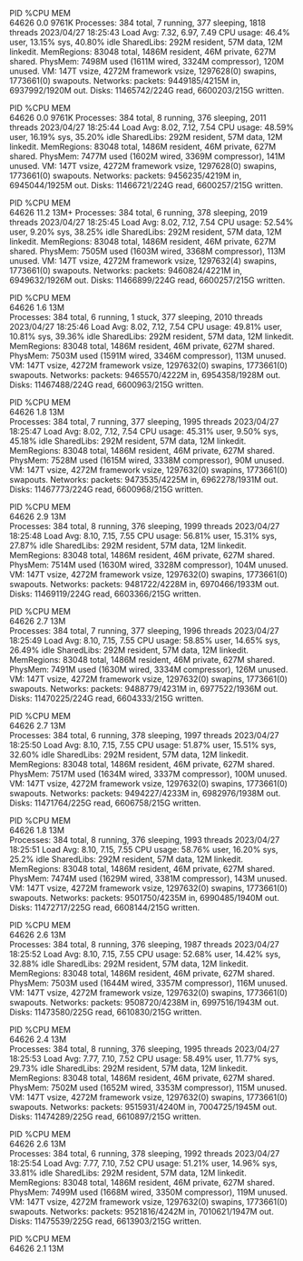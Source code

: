 PID %CPU MEM  
64626 0.0 9761K
Processes: 384 total, 7 running, 377 sleeping, 1818 threads
2023/04/27 18:25:43
Load Avg: 7.32, 6.97, 7.49
CPU usage: 46.4% user, 13.15% sys, 40.80% idle
SharedLibs: 292M resident, 57M data, 12M linkedit.
MemRegions: 83048 total, 1486M resident, 46M private, 627M shared.
PhysMem: 7498M used (1611M wired, 3324M compressor), 120M unused.
VM: 147T vsize, 4272M framework vsize, 1297628(0) swapins, 1773661(0) swapouts.
Networks: packets: 9449185/4215M in, 6937992/1920M out.
Disks: 11465742/224G read, 6600203/215G written.

PID %CPU MEM  
64626 0.0 9761K
Processes: 384 total, 8 running, 376 sleeping, 2011 threads
2023/04/27 18:25:44
Load Avg: 8.02, 7.12, 7.54
CPU usage: 48.59% user, 16.19% sys, 35.20% idle
SharedLibs: 292M resident, 57M data, 12M linkedit.
MemRegions: 83048 total, 1486M resident, 46M private, 627M shared.
PhysMem: 7477M used (1602M wired, 3369M compressor), 141M unused.
VM: 147T vsize, 4272M framework vsize, 1297628(0) swapins, 1773661(0) swapouts.
Networks: packets: 9456235/4219M in, 6945044/1925M out.
Disks: 11466721/224G read, 6600257/215G written.

PID %CPU MEM  
64626 11.2 13M+
Processes: 384 total, 6 running, 378 sleeping, 2019 threads
2023/04/27 18:25:45
Load Avg: 8.02, 7.12, 7.54
CPU usage: 52.54% user, 9.20% sys, 38.25% idle
SharedLibs: 292M resident, 57M data, 12M linkedit.
MemRegions: 83048 total, 1486M resident, 46M private, 627M shared.
PhysMem: 7505M used (1603M wired, 3368M compressor), 113M unused.
VM: 147T vsize, 4272M framework vsize, 1297632(4) swapins, 1773661(0) swapouts.
Networks: packets: 9460824/4221M in, 6949632/1926M out.
Disks: 11466899/224G read, 6600257/215G written.

PID %CPU MEM  
64626 1.6 13M  
Processes: 384 total, 6 running, 1 stuck, 377 sleeping, 2010 threads
2023/04/27 18:25:46
Load Avg: 8.02, 7.12, 7.54
CPU usage: 49.81% user, 10.81% sys, 39.36% idle
SharedLibs: 292M resident, 57M data, 12M linkedit.
MemRegions: 83048 total, 1486M resident, 46M private, 627M shared.
PhysMem: 7503M used (1591M wired, 3346M compressor), 113M unused.
VM: 147T vsize, 4272M framework vsize, 1297632(0) swapins, 1773661(0) swapouts.
Networks: packets: 9465570/4222M in, 6954358/1928M out.
Disks: 11467488/224G read, 6600963/215G written.

PID %CPU MEM  
64626 1.8 13M  
Processes: 384 total, 7 running, 377 sleeping, 1995 threads
2023/04/27 18:25:47
Load Avg: 8.02, 7.12, 7.54
CPU usage: 45.31% user, 9.50% sys, 45.18% idle
SharedLibs: 292M resident, 57M data, 12M linkedit.
MemRegions: 83048 total, 1486M resident, 46M private, 627M shared.
PhysMem: 7528M used (1615M wired, 3338M compressor), 90M unused.
VM: 147T vsize, 4272M framework vsize, 1297632(0) swapins, 1773661(0) swapouts.
Networks: packets: 9473535/4225M in, 6962278/1931M out.
Disks: 11467773/224G read, 6600968/215G written.

PID %CPU MEM  
64626 2.9 13M  
Processes: 384 total, 8 running, 376 sleeping, 1999 threads
2023/04/27 18:25:48
Load Avg: 8.10, 7.15, 7.55
CPU usage: 56.81% user, 15.31% sys, 27.87% idle
SharedLibs: 292M resident, 57M data, 12M linkedit.
MemRegions: 83048 total, 1486M resident, 46M private, 627M shared.
PhysMem: 7514M used (1630M wired, 3328M compressor), 104M unused.
VM: 147T vsize, 4272M framework vsize, 1297632(0) swapins, 1773661(0) swapouts.
Networks: packets: 9481722/4228M in, 6970466/1933M out.
Disks: 11469119/224G read, 6603366/215G written.

PID %CPU MEM  
64626 2.7 13M  
Processes: 384 total, 7 running, 377 sleeping, 1996 threads
2023/04/27 18:25:49
Load Avg: 8.10, 7.15, 7.55
CPU usage: 58.85% user, 14.65% sys, 26.49% idle
SharedLibs: 292M resident, 57M data, 12M linkedit.
MemRegions: 83048 total, 1486M resident, 46M private, 627M shared.
PhysMem: 7491M used (1630M wired, 3334M compressor), 126M unused.
VM: 147T vsize, 4272M framework vsize, 1297632(0) swapins, 1773661(0) swapouts.
Networks: packets: 9488779/4231M in, 6977522/1936M out.
Disks: 11470225/224G read, 6604333/215G written.

PID %CPU MEM  
64626 2.7 13M  
Processes: 384 total, 6 running, 378 sleeping, 1997 threads
2023/04/27 18:25:50
Load Avg: 8.10, 7.15, 7.55
CPU usage: 51.87% user, 15.51% sys, 32.60% idle
SharedLibs: 292M resident, 57M data, 12M linkedit.
MemRegions: 83048 total, 1486M resident, 46M private, 627M shared.
PhysMem: 7517M used (1634M wired, 3337M compressor), 100M unused.
VM: 147T vsize, 4272M framework vsize, 1297632(0) swapins, 1773661(0) swapouts.
Networks: packets: 9494227/4233M in, 6982976/1938M out.
Disks: 11471764/225G read, 6606758/215G written.

PID %CPU MEM  
64626 1.8 13M  
Processes: 384 total, 8 running, 376 sleeping, 1993 threads
2023/04/27 18:25:51
Load Avg: 8.10, 7.15, 7.55
CPU usage: 58.76% user, 16.20% sys, 25.2% idle
SharedLibs: 292M resident, 57M data, 12M linkedit.
MemRegions: 83048 total, 1486M resident, 46M private, 627M shared.
PhysMem: 7474M used (1629M wired, 3381M compressor), 143M unused.
VM: 147T vsize, 4272M framework vsize, 1297632(0) swapins, 1773661(0) swapouts.
Networks: packets: 9501750/4235M in, 6990485/1940M out.
Disks: 11472717/225G read, 6608144/215G written.

PID %CPU MEM  
64626 2.6 13M  
Processes: 384 total, 8 running, 376 sleeping, 1987 threads
2023/04/27 18:25:52
Load Avg: 8.10, 7.15, 7.55
CPU usage: 52.68% user, 14.42% sys, 32.88% idle
SharedLibs: 292M resident, 57M data, 12M linkedit.
MemRegions: 83048 total, 1486M resident, 46M private, 627M shared.
PhysMem: 7503M used (1644M wired, 3357M compressor), 116M unused.
VM: 147T vsize, 4272M framework vsize, 1297632(0) swapins, 1773661(0) swapouts.
Networks: packets: 9508720/4238M in, 6997516/1943M out.
Disks: 11473580/225G read, 6610830/215G written.

PID %CPU MEM  
64626 2.4 13M  
Processes: 384 total, 8 running, 376 sleeping, 1995 threads
2023/04/27 18:25:53
Load Avg: 7.77, 7.10, 7.52
CPU usage: 58.49% user, 11.77% sys, 29.73% idle
SharedLibs: 292M resident, 57M data, 12M linkedit.
MemRegions: 83048 total, 1486M resident, 46M private, 627M shared.
PhysMem: 7502M used (1652M wired, 3353M compressor), 115M unused.
VM: 147T vsize, 4272M framework vsize, 1297632(0) swapins, 1773661(0) swapouts.
Networks: packets: 9515931/4240M in, 7004725/1945M out.
Disks: 11474289/225G read, 6610897/215G written.

PID %CPU MEM  
64626 2.6 13M  
Processes: 384 total, 6 running, 378 sleeping, 1992 threads
2023/04/27 18:25:54
Load Avg: 7.77, 7.10, 7.52
CPU usage: 51.21% user, 14.96% sys, 33.81% idle
SharedLibs: 292M resident, 57M data, 12M linkedit.
MemRegions: 83048 total, 1486M resident, 46M private, 627M shared.
PhysMem: 7499M used (1668M wired, 3350M compressor), 119M unused.
VM: 147T vsize, 4272M framework vsize, 1297632(0) swapins, 1773661(0) swapouts.
Networks: packets: 9521816/4242M in, 7010621/1947M out.
Disks: 11475539/225G read, 6613903/215G written.

PID %CPU MEM  
64626 2.1 13M
